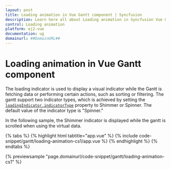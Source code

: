 ```yaml
---
layout: post
title: Loading animation in Vue Gantt component | Syncfusion
description: Learn here all about Loading animation in Syncfusion Vue Gantt component of Syncfusion Essential JS 2 and more.
control: Loading animation 
platform: ej2-vue
documentation: ug
domainurl: ##DomainURL##
---
```


# Loading animation in Vue Gantt component

The loading indicator is used to display a visual indicator while the Gantt is fetching data or performing certain actions, such as sorting or filtering. The gantt support two indicator types, which is achieved by setting the [`loadingIndicator.indicatorType`](https://ej2.syncfusion.com/vue/documentation/api/gantt/#loadingindicator) property to Shimmer or Spinner. The default value of the indicator type is "Spinner."

In the following sample, the Shimmer indicator is displayed while the gantt is scrolled when using the virtual data.

{% tabs %}
{% highlight html tabtitle="app.vue" %}
{% include code-snippet/gantt/loading-animation-cs1/app.vue %}
{% endhighlight %}
{% endtabs %}
        
{% previewsample "page.domainurl/code-snippet/gantt/loading-animation-cs1" %}